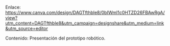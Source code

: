 Enlace: https://www.canva.com/design/DAGTfthble8/0bIWmI1c0HTZD26FBAwRgA/view?utm_content=DAGTfthble8&utm_campaign=designshare&utm_medium=link&utm_source=editor

Contenido: Presentación del prototipo robótico.
